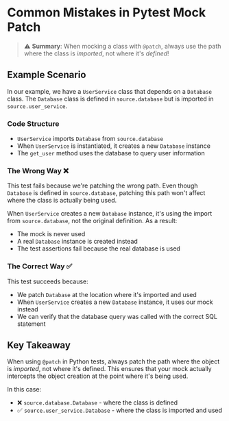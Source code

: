 # Common Mistakes in Pytest Mock Patch

> ⚠️ **Summary**: When mocking a class with `@patch`, always use the path where the class is *imported*, not where it's *defined*!

## Example Scenario

In our example, we have a `UserService` class that depends on a `Database` class. The `Database` class is defined in `source.database` but is imported in `source.user_service`.

### Code Structure
- `UserService` imports `Database` from `source.database`
- When `UserService` is instantiated, it creates a new `Database` instance
- The `get_user` method uses the database to query user information

### The Wrong Way ❌

This test fails because we're patching the wrong path. Even though `Database` is defined in `source.database`, patching this path won't affect where the class is actually being used.

When `UserService` creates a new `Database` instance, it's using the import from `source.database`, not the original definition. As a result:
- The mock is never used
- A real `Database` instance is created instead
- The test assertions fail because the real database is used

### The Correct Way ✅

This test succeeds because:
- We patch `Database` at the location where it's imported and used
- When `UserService` creates a new `Database` instance, it uses our mock instead
- We can verify that the database query was called with the correct SQL statement

## Key Takeaway

When using `@patch` in Python tests, always patch the path where the object is *imported*, not where it's defined. This ensures that your mock actually intercepts the object creation at the point where it's being used.

In this case:
- ❌ `source.database.Database` - where the class is defined
- ✅ `source.user_service.Database` - where the class is imported and used
